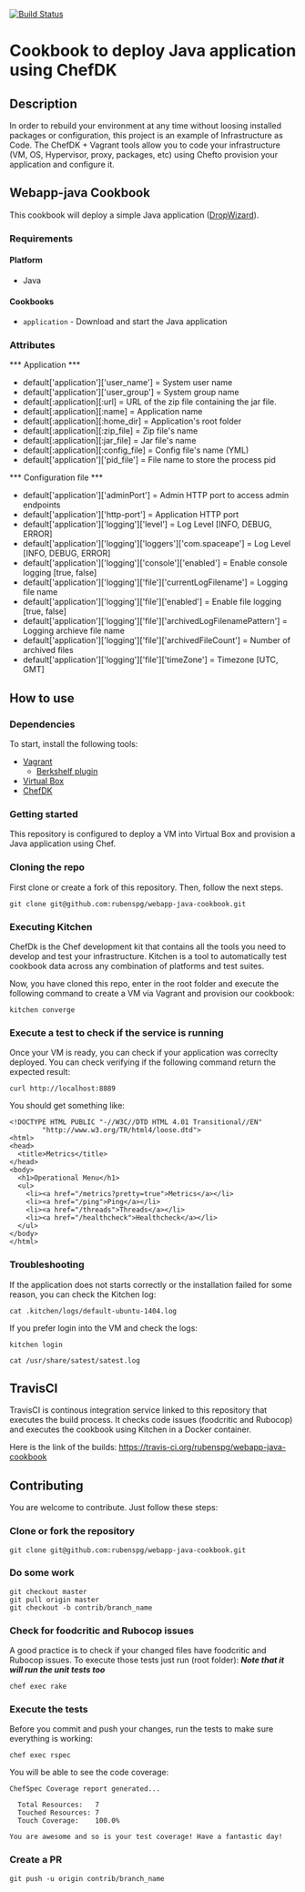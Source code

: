 [![Build Status](https://travis-ci.org/rubenspg/webapp-java-cookbook.svg?branch=master)](https://travis-ci.org/rubenspg/webapp-java-cookbook)

# Cookbook to deploy Java application using ChefDK

## Description

In order to rebuild your environment at any time without loosing installed packages or configuration, this project is an example
of Infrastructure as Code.
The ChefDK + Vagrant tools allow you to code your infrastructure (VM, OS, Hypervisor, proxy, packages, etc) using Chefto provision your application and configure it.

## Webapp-java Cookbook

This cookbook will deploy a simple Java application ([DropWizard](http://www.dropwizard.io)).

### Requirements

#### Platform

- Java

#### Cookbooks

- `application` - Download and start the Java application

### Attributes

*** Application ***

* default['application']['user_name']   = System user name
* default['application']['user_group']  = System group name
* default[:application][:url]           = URL of the zip file containing the jar file.
* default[:application][:name]          = Application name
* default[:application][:home_dir]      = Application's root folder
* default[:application][:zip_file]      = Zip file's name
* default[:application][:jar_file]      = Jar file's name
* default[:application][:config_file]   = Config file's name (YML)
* default['application']['pid_file']    = File name to store the process pid

*** Configuration file ***
* default['application']['adminPort'] = Admin HTTP port to access admin endpoints
* default['application']['http-port'] = Application HTTP port
* default['application']['logging']['level'] = Log Level [INFO, DEBUG, ERROR]
* default['application']['logging']['loggers']['com.spaceape'] = Log Level [INFO, DEBUG, ERROR]
* default['application']['logging']['console']['enabled'] = Enable console logging [true, false]
* default['application']['logging']['file']['currentLogFilename'] = Logging file name
* default['application']['logging']['file']['enabled'] = Enable file logging [true, false]
* default['application']['logging']['file']['archivedLogFilenamePattern'] = Logging archieve file name
* default['application']['logging']['file']['archivedFileCount'] = Number of archived files
* default['application']['logging']['file']['timeZone'] = Timezone [UTC, GMT]

## How to use

### Dependencies

To start, install the following tools:

* [Vagrant](https://www.vagrantup.com/)
  * [Berkshelf plugin]()
* [Virtual Box](https://www.virtualbox.org/)
* [ChefDK](https://downloads.chef.io/chefdk)

### Getting started

This repository is configured to deploy a VM into Virtual Box and provision a Java application using Chef.

### Cloning the repo

First clone or create a fork of this repository. Then, follow the next steps.

```
git clone git@github.com:rubenspg/webapp-java-cookbook.git
```

### Executing Kitchen

ChefDk is the Chef development kit that contains all the tools you need to develop and test your infrastructure.
Kitchen is a tool to automatically test cookbook data across any combination of platforms and test suites.

Now, you have cloned this repo, enter in the root folder and execute the following command to create a VM via Vagrant
and provision our cookbook:
```
kitchen converge
```

### Execute a test to check if the service is running

Once your VM is ready, you can check if your application was correclty deployed. You can check verifying if the following command return the expected result:

```
curl http://localhost:8889
```

You should get something like:

```
<!DOCTYPE HTML PUBLIC "-//W3C//DTD HTML 4.01 Transitional//EN"
        "http://www.w3.org/TR/html4/loose.dtd">
<html>
<head>
  <title>Metrics</title>
</head>
<body>
  <h1>Operational Menu</h1>
  <ul>
    <li><a href="/metrics?pretty=true">Metrics</a></li>
    <li><a href="/ping">Ping</a></li>
    <li><a href="/threads">Threads</a></li>
    <li><a href="/healthcheck">Healthcheck</a></li>
  </ul>
</body>
</html>

```

### Troubleshooting

If the application does not starts correctly or the installation failed for some reason, you can check the Kitchen log:

```
cat .kitchen/logs/default-ubuntu-1404.log
```

If you prefer login into the VM and check the logs:

```
kitchen login

cat /usr/share/satest/satest.log
```

## TravisCI

TravisCI is continous integration service linked to this repository that executes the build process.
It checks code issues (foodcritic and Rubocop) and executes the cookbook using Kitchen in a Docker container.

Here is the link of the builds: https://travis-ci.org/rubenspg/webapp-java-cookbook

## Contributing

You are welcome to contribute. Just follow these steps:

### Clone or fork the repository

```
git clone git@github.com:rubenspg/webapp-java-cookbook.git
```

### Do some work

```
git checkout master
git pull origin master
git checkout -b contrib/branch_name
```

### Check for foodcritic and Rubocop issues

A good practice is to check if your changed files have foodcritic and Rubocop issues. To execute those tests just run (root folder):
***Note that it will run the unit tests too***
```
chef exec rake
```

### Execute the tests

Before you commit and push your changes, run the tests to make sure everything is working:
```
chef exec rspec
```

You will be able to see the code coverage:
```
ChefSpec Coverage report generated...

  Total Resources:   7
  Touched Resources: 7
  Touch Coverage:    100.0%

You are awesome and so is your test coverage! Have a fantastic day!

```

### Create a PR
```
git push -u origin contrib/branch_name
```
